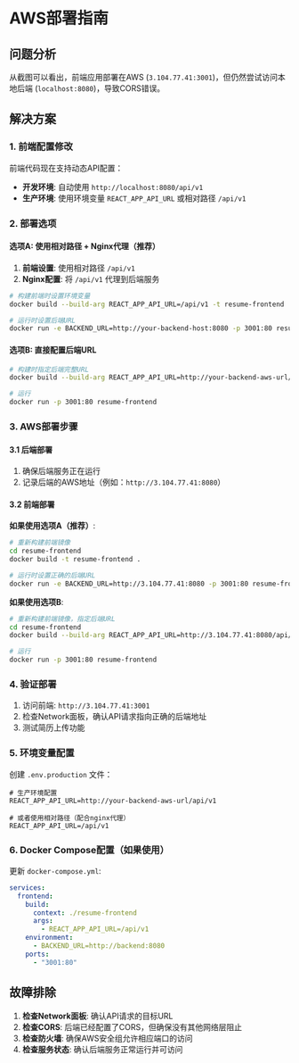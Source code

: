 # AWS部署指南

## 问题分析

从截图可以看出，前端应用部署在AWS (`3.104.77.41:3001`)，但仍然尝试访问本地后端 (`localhost:8080`)，导致CORS错误。

## 解决方案

### 1. 前端配置修改

前端代码现在支持动态API配置：

- **开发环境**: 自动使用 `http://localhost:8080/api/v1`
- **生产环境**: 使用环境变量 `REACT_APP_API_URL` 或相对路径 `/api/v1`

### 2. 部署选项

#### 选项A: 使用相对路径 + Nginx代理（推荐）

1. **前端设置**: 使用相对路径 `/api/v1`
2. **Nginx配置**: 将 `/api/v1` 代理到后端服务

```bash
# 构建前端时设置环境变量
docker build --build-arg REACT_APP_API_URL=/api/v1 -t resume-frontend .

# 运行时设置后端URL
docker run -e BACKEND_URL=http://your-backend-host:8080 -p 3001:80 resume-frontend
```

#### 选项B: 直接配置后端URL

```bash
# 构建时指定后端完整URL
docker build --build-arg REACT_APP_API_URL=http://your-backend-aws-url/api/v1 -t resume-frontend .

# 运行
docker run -p 3001:80 resume-frontend
```

### 3. AWS部署步骤

#### 3.1 后端部署

1. 确保后端服务正在运行
2. 记录后端的AWS地址（例如：`http://3.104.77.41:8080`）

#### 3.2 前端部署

**如果使用选项A（推荐）**:
```bash
# 重新构建前端镜像
cd resume-frontend
docker build -t resume-frontend .

# 运行时设置正确的后端URL
docker run -e BACKEND_URL=http://3.104.77.41:8080 -p 3001:80 resume-frontend
```

**如果使用选项B**:
```bash
# 重新构建前端镜像，指定后端URL
cd resume-frontend
docker build --build-arg REACT_APP_API_URL=http://3.104.77.41:8080/api/v1 -t resume-frontend .

# 运行
docker run -p 3001:80 resume-frontend
```

### 4. 验证部署

1. 访问前端: `http://3.104.77.41:3001`
2. 检查Network面板，确认API请求指向正确的后端地址
3. 测试简历上传功能

### 5. 环境变量配置

创建 `.env.production` 文件：

```env
# 生产环境配置
REACT_APP_API_URL=http://your-backend-aws-url/api/v1

# 或者使用相对路径（配合nginx代理）
REACT_APP_API_URL=/api/v1
```

### 6. Docker Compose配置（如果使用）

更新 `docker-compose.yml`:

```yaml
services:
  frontend:
    build:
      context: ./resume-frontend
      args:
        - REACT_APP_API_URL=/api/v1
    environment:
      - BACKEND_URL=http://backend:8080
    ports:
      - "3001:80"
```

## 故障排除

1. **检查Network面板**: 确认API请求的目标URL
2. **检查CORS**: 后端已经配置了CORS，但确保没有其他网络层阻止
3. **检查防火墙**: 确保AWS安全组允许相应端口的访问
4. **检查服务状态**: 确认后端服务正常运行并可访问 